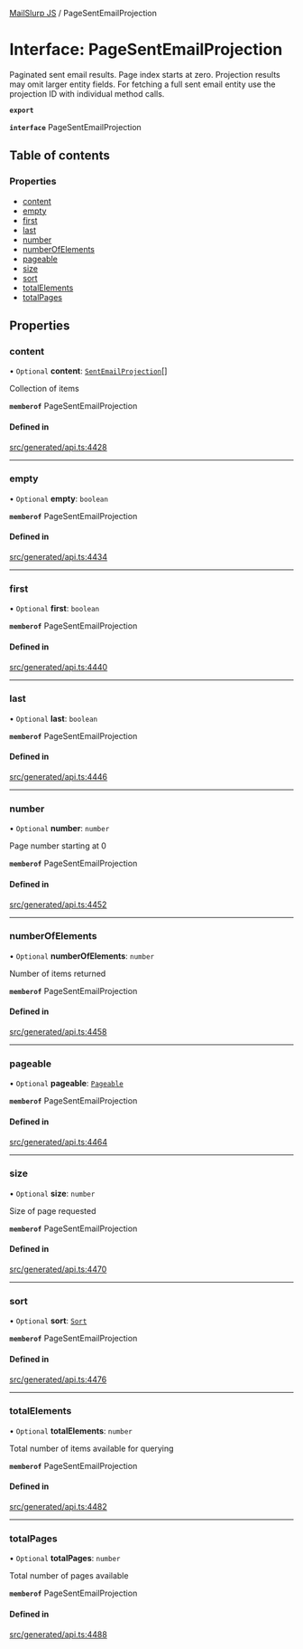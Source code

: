 [MailSlurp JS](../README.md) / PageSentEmailProjection

# Interface: PageSentEmailProjection

Paginated sent email results. Page index starts at zero. Projection results may omit larger entity fields. For fetching a full sent email entity use the projection ID with individual method calls.

**`export`**

**`interface`** PageSentEmailProjection

## Table of contents

### Properties

- [content](PageSentEmailProjection.md#content)
- [empty](PageSentEmailProjection.md#empty)
- [first](PageSentEmailProjection.md#first)
- [last](PageSentEmailProjection.md#last)
- [number](PageSentEmailProjection.md#number)
- [numberOfElements](PageSentEmailProjection.md#numberofelements)
- [pageable](PageSentEmailProjection.md#pageable)
- [size](PageSentEmailProjection.md#size)
- [sort](PageSentEmailProjection.md#sort)
- [totalElements](PageSentEmailProjection.md#totalelements)
- [totalPages](PageSentEmailProjection.md#totalpages)

## Properties

### content

• `Optional` **content**: [`SentEmailProjection`](SentEmailProjection.md)[]

Collection of items

**`memberof`** PageSentEmailProjection

#### Defined in

[src/generated/api.ts:4428](https://github.com/mailslurp/mailslurp-client/blob/004c609/src/generated/api.ts#L4428)

___

### empty

• `Optional` **empty**: `boolean`

**`memberof`** PageSentEmailProjection

#### Defined in

[src/generated/api.ts:4434](https://github.com/mailslurp/mailslurp-client/blob/004c609/src/generated/api.ts#L4434)

___

### first

• `Optional` **first**: `boolean`

**`memberof`** PageSentEmailProjection

#### Defined in

[src/generated/api.ts:4440](https://github.com/mailslurp/mailslurp-client/blob/004c609/src/generated/api.ts#L4440)

___

### last

• `Optional` **last**: `boolean`

**`memberof`** PageSentEmailProjection

#### Defined in

[src/generated/api.ts:4446](https://github.com/mailslurp/mailslurp-client/blob/004c609/src/generated/api.ts#L4446)

___

### number

• `Optional` **number**: `number`

Page number starting at 0

**`memberof`** PageSentEmailProjection

#### Defined in

[src/generated/api.ts:4452](https://github.com/mailslurp/mailslurp-client/blob/004c609/src/generated/api.ts#L4452)

___

### numberOfElements

• `Optional` **numberOfElements**: `number`

Number of items returned

**`memberof`** PageSentEmailProjection

#### Defined in

[src/generated/api.ts:4458](https://github.com/mailslurp/mailslurp-client/blob/004c609/src/generated/api.ts#L4458)

___

### pageable

• `Optional` **pageable**: [`Pageable`](Pageable.md)

**`memberof`** PageSentEmailProjection

#### Defined in

[src/generated/api.ts:4464](https://github.com/mailslurp/mailslurp-client/blob/004c609/src/generated/api.ts#L4464)

___

### size

• `Optional` **size**: `number`

Size of page requested

**`memberof`** PageSentEmailProjection

#### Defined in

[src/generated/api.ts:4470](https://github.com/mailslurp/mailslurp-client/blob/004c609/src/generated/api.ts#L4470)

___

### sort

• `Optional` **sort**: [`Sort`](Sort.md)

**`memberof`** PageSentEmailProjection

#### Defined in

[src/generated/api.ts:4476](https://github.com/mailslurp/mailslurp-client/blob/004c609/src/generated/api.ts#L4476)

___

### totalElements

• `Optional` **totalElements**: `number`

Total number of items available for querying

**`memberof`** PageSentEmailProjection

#### Defined in

[src/generated/api.ts:4482](https://github.com/mailslurp/mailslurp-client/blob/004c609/src/generated/api.ts#L4482)

___

### totalPages

• `Optional` **totalPages**: `number`

Total number of pages available

**`memberof`** PageSentEmailProjection

#### Defined in

[src/generated/api.ts:4488](https://github.com/mailslurp/mailslurp-client/blob/004c609/src/generated/api.ts#L4488)
